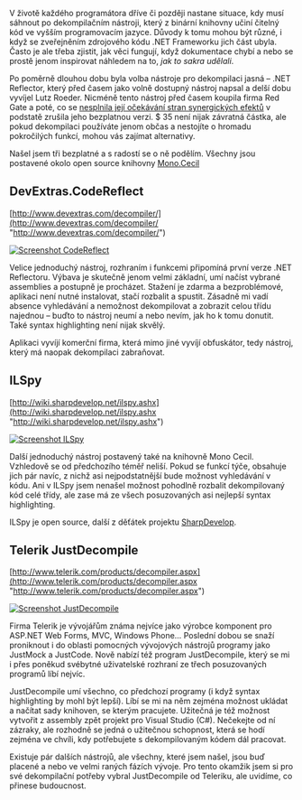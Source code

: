 <!-- dcterms:identifier = aspnetcz#333 -->
<!-- dcterms:title = Volně dostupné alternativy .NET Reflectoru -->
<!-- dcterms:abstract = V životě každého programátora dříve či později nastane situace, kdy musí sáhnout po dekompilačním nástroji, který z binární knihovny učiní čitelný kód ve vyšším programovacím jazyce. Po poměrně dlouhou dobu byla volba jasná – .NET Reflector. Nicméně firma Red Gate, která Reflector před časem koupila, už bezplatnou verzi Reflector nevyvíjí a neumožňuje používat a tedy nastal čas podívat se po alternativách. -->
<!-- np9:categoryId = 7 -->
<!-- x4w:category = Software -->
<!-- np9:authorId = 1 -->
<!-- np9:authorEmail = michal.valasek@altairis.cz -->
<!-- dcterms:creator = Michal Altair Valášek -->
<!-- dcterms:created = 2011-09-12T01:50:15.317+02:00 -->
<!-- dcterms:date = 2011-09-12T01:50:16+02:00 -->
<!-- x4w:pictureWidth = 150 -->
<!-- x4w:pictureHeight = 150 -->
<!-- x4w:pictureUrl = /perex-pictures/20110912-volne-dostupne-alternativy-net-reflectoru.jpg -->

V životě každého programátora dříve či později nastane situace, kdy musí sáhnout po dekompilačním nástroji, který z binární knihovny učiní čitelný kód ve vyšším programovacím jazyce. Důvody k tomu mohou být různé, i když se zveřejněním zdrojového kódu .NET Frameworku jich část ubyla. Často je ale třeba zjistit, jak věci fungují, když dokumentace chybí a nebo se prostě jenom inspirovat náhledem na to, *jak to sakra udělali*.

Po poměrně dlouhou dobu byla volba nástroje pro dekompilaci jasná – .NET Reflector, který před časem jako volně dostupný nástroj napsal a delší dobu vyvíjel Lutz Roeder. Nicméně tento nástroj před časem koupila firma Red Gate a poté, co se [nesplnila její očekávání stran synergických efektů](http://www.reflector.net/2011/04/why-we-reversed-some-of-our-reflector-decision/) v podstatě zrušila jeho bezplatnou verzi. $ 35 není nijak závratná částka, ale pokud dekompilaci používáte jenom občas a nestojíte o hromadu pokročilých funkcí, mohou vás zajímat alternativy. 

Našel jsem tři bezplatné a s radostí se o ně podělím. Všechny jsou postavené okolo open source knihovny [Mono.Cecil](http://www.mono-project.com/Cecil)

## DevExtras.CodeReflect

[http://www.devextras.com/decompiler/](http://www.devextras.com/decompiler/ "http://www.devextras.com/decompiler/")

[![Screenshot CodeReflect](https://www.cdn.altairis.cz/Blog/2011/20110912-codereflect_thumb_1.png "Screenshot CodeReflect")](https://www.cdn.altairis.cz/Blog/2011/20110912-codereflect_4.png)

Velice jednoduchý nástroj, rozhraním i funkcemi připomíná první verze .NET Reflectoru. Výbava je skutečně jenom velmi základní, umí načíst vybrané assemblies a postupně je procházet. Stažení je zdarma a bezproblémové, aplikaci není nutné instalovat, stačí rozbalit a spustit. Zásadně mi vadí absence vyhledávání a nemožnost dekompilovat a zobrazit celou třídu najednou – buďto to nástroj neumí a nebo nevím, jak ho k tomu donutit. Také syntax highlighting není nijak skvělý.

Aplikaci vyvíjí komerční firma, která mimo jiné vyvíjí obfuskátor, tedy nástroj, který má naopak dekompilaci zabraňovat.

## ILSpy

[http://wiki.sharpdevelop.net/ilspy.ashx](http://wiki.sharpdevelop.net/ilspy.ashx "http://wiki.sharpdevelop.net/ilspy.ashx")

[![Screenshot ILSpy](https://www.cdn.altairis.cz/Blog/2011/20110912-ilspy_thumb.png "Screenshot ILSpy")](https://www.cdn.altairis.cz/Blog/2011/20110912-ilspy_2.png)

Další jednoduchý nástroj postavený také na knihovně Mono Cecil. Vzhledově se od předchozího téměř neliší. Pokud se funkcí týče, obsahuje jich pár navíc, z nichž asi nejpodstatnější bude možnost vyhledávání v kódu. Ani v ILSpy jsem nenašel možnost pohodlně rozbalit dekompilovaný kód celé třídy, ale zase má ze všech posuzovaných asi nejlepší syntax highlighting.

ILSpy je open source, další z děťátek projektu [SharpDevelop](http://www.sharpdevelop.net/).

## Telerik JustDecompile

[http://www.telerik.com/products/decompiler.aspx](http://www.telerik.com/products/decompiler.aspx "http://www.telerik.com/products/decompiler.aspx")

[![Screenshot JustDecompile](https://www.cdn.altairis.cz/Blog/2011/20110912-justdecompile_thumb.png "Screenshot JustDecompile")](https://www.cdn.altairis.cz/Blog/2011/20110912-justdecompile_2.png)

Firma Telerik je vývojářům známa nejvíce jako výrobce komponent pro ASP.NET Web Forms, MVC, Windows Phone… Poslední dobou se snaží proniknout i do oblasti pomocných vývojových nástrojů programy jako JustMock a JustCode. Nově nabízí též program JustDecompile, který se mi i přes poněkud svébytné uživatelské rozhraní ze třech posuzovaných programů líbí nejvíc.

JustDecompile umí všechno, co předchozí programy (i když syntax highlighting by mohl být lepší). Líbí se mi na něm zejména možnost ukládat a načítat sady knihoven, se kterým pracujete. Užitečná je též možnost vytvořit z assembly zpět projekt pro Visual Studio (C#). Nečekejte od ní zázraky, ale rozhodně se jedná o užitečnou schopnost, která se hodí zejména ve chvíli, kdy potřebujete s dekompilovaným kódem dál pracovat.

Existuje pár dalších nástrojů, ale všechny, které jsem našel, jsou buď placené a nebo ve velmi raných fázích vývoje. Pro tento okamžik jsem si pro své dekompilační potřeby vybral JustDecompile od Teleriku, ale uvidíme, co přinese budoucnost.